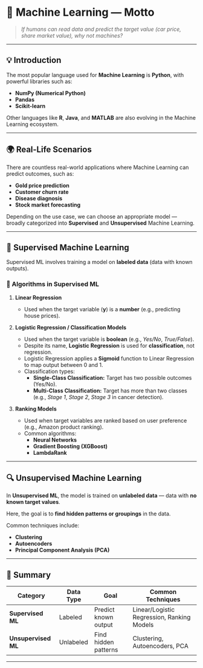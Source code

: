# 🧠 Machine Learning — Motto  

> *If humans can read data and predict the target value (car price, share market value), why not machines?*  

---

## 💡 Introduction  

The most popular language used for **Machine Learning** is **Python**, with powerful libraries such as:  

- **NumPy (Numerical Python)**  
- **Pandas**  
- **Scikit-learn**  

Other languages like **R**, **Java**, and **MATLAB** are also evolving in the Machine Learning ecosystem.  

---

## 🌍 Real-Life Scenarios  

There are countless real-world applications where Machine Learning can predict outcomes, such as:  

- **Gold price prediction**  
- **Customer churn rate**  
- **Disease diagnosis**  
- **Stock market forecasting**  

Depending on the use case, we can choose an appropriate model — broadly categorized into **Supervised** and **Unsupervised** Machine Learning.  

---

## 🧩 Supervised Machine Learning  

Supervised ML involves training a model on **labeled data** (data with known outputs).  

### 🔹 Algorithms in Supervised ML  

1. **Linear Regression**  
   - Used when the target variable (**y**) is a **number** (e.g., predicting house prices).  

2. **Logistic Regression / Classification Models**  
   - Used when the target variable is **boolean** (e.g., *Yes/No*, *True/False*).  
   - Despite its name, **Logistic Regression** is used for **classification**, not regression.  
   - Logistic Regression applies a **Sigmoid** function to Linear Regression to map output between 0 and 1.  
   - Classification types:  
     - **Single-Class Classification:** Target has two possible outcomes (Yes/No).  
     - **Multi-Class Classification:** Target has more than two classes (e.g., *Stage 1*, *Stage 2*, *Stage 3* in cancer detection).  

3. **Ranking Models**  
   - Used when target variables are ranked based on user preference (e.g., Amazon product ranking).  
   - Common algorithms:  
     - **Neural Networks**  
     - **Gradient Boosting (XGBoost)**  
     - **LambdaRank**  

---

## 🔍 Unsupervised Machine Learning  

In **Unsupervised ML**, the model is trained on **unlabeled data** — data with **no known target values**.  

Here, the goal is to **find hidden patterns or groupings** in the data.  

Common techniques include:  

- **Clustering**  
- **Autoencoders**  
- **Principal Component Analysis (PCA)**  

---

## 🏁 Summary  

| Category | Data Type | Goal | Common Techniques |
|-----------|------------|------|--------------------|
| **Supervised ML** | Labeled | Predict known output | Linear/Logistic Regression, Ranking Models |
| **Unsupervised ML** | Unlabeled | Find hidden patterns | Clustering, Autoencoders, PCA |

---

